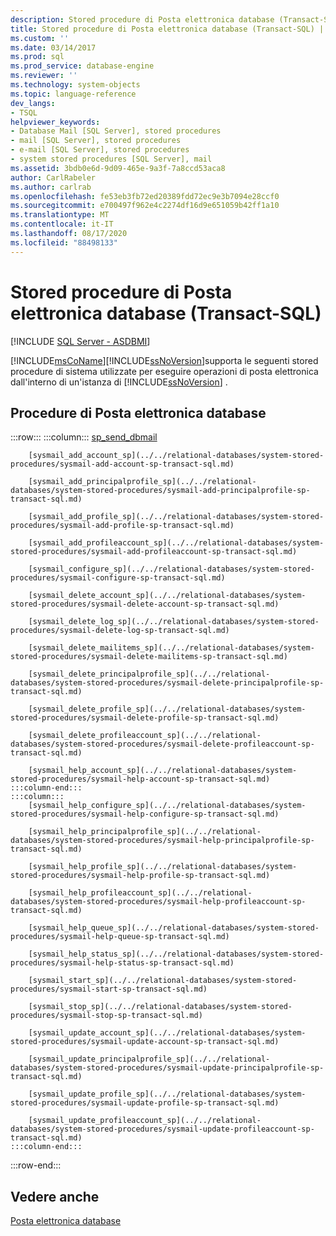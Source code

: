 ```yaml
---
description: Stored procedure di Posta elettronica database (Transact-SQL)
title: Stored procedure di Posta elettronica database (Transact-SQL) | Microsoft Docs
ms.custom: ''
ms.date: 03/14/2017
ms.prod: sql
ms.prod_service: database-engine
ms.reviewer: ''
ms.technology: system-objects
ms.topic: language-reference
dev_langs:
- TSQL
helpviewer_keywords:
- Database Mail [SQL Server], stored procedures
- mail [SQL Server], stored procedures
- e-mail [SQL Server], stored procedures
- system stored procedures [SQL Server], mail
ms.assetid: 3bdb0e6d-9d09-465e-9a3f-7a8ccd53aca8
author: CarlRabeler
ms.author: carlrab
ms.openlocfilehash: fe53eb3fb72ed20389fdd72ec9e3b7094e28ccf0
ms.sourcegitcommit: e700497f962e4c2274df16d9e651059b42ff1a10
ms.translationtype: MT
ms.contentlocale: it-IT
ms.lasthandoff: 08/17/2020
ms.locfileid: "88498133"
---
```

# <a name="database-mail-stored-procedures-transact-sql"></a>Stored procedure di Posta elettronica database (Transact-SQL)
[!INCLUDE [SQL Server - ASDBMI](../../includes/applies-to-version/sql-asdbmi.md)]

  [!INCLUDE[msCoName](../../includes/msconame-md.md)][!INCLUDE[ssNoVersion](../../includes/ssnoversion-md.md)]supporta le seguenti stored procedure di sistema utilizzate per eseguire operazioni di posta elettronica dall'interno di un'istanza di [!INCLUDE[ssNoVersion](../../includes/ssnoversion-md.md)] .  
  
## <a name="database-mail-procedures"></a>Procedure di Posta elettronica database  

:::row:::
    :::column:::
        [sp_send_dbmail](../../relational-databases/system-stored-procedures/sp-send-dbmail-transact-sql.md)

        [sysmail_add_account_sp](../../relational-databases/system-stored-procedures/sysmail-add-account-sp-transact-sql.md)

        [sysmail_add_principalprofile_sp](../../relational-databases/system-stored-procedures/sysmail-add-principalprofile-sp-transact-sql.md)

        [sysmail_add_profile_sp](../../relational-databases/system-stored-procedures/sysmail-add-profile-sp-transact-sql.md)

        [sysmail_add_profileaccount_sp](../../relational-databases/system-stored-procedures/sysmail-add-profileaccount-sp-transact-sql.md)

        [sysmail_configure_sp](../../relational-databases/system-stored-procedures/sysmail-configure-sp-transact-sql.md)

        [sysmail_delete_account_sp](../../relational-databases/system-stored-procedures/sysmail-delete-account-sp-transact-sql.md)

        [sysmail_delete_log_sp](../../relational-databases/system-stored-procedures/sysmail-delete-log-sp-transact-sql.md)

        [sysmail_delete_mailitems_sp](../../relational-databases/system-stored-procedures/sysmail-delete-mailitems-sp-transact-sql.md)

        [sysmail_delete_principalprofile_sp](../../relational-databases/system-stored-procedures/sysmail-delete-principalprofile-sp-transact-sql.md)

        [sysmail_delete_profile_sp](../../relational-databases/system-stored-procedures/sysmail-delete-profile-sp-transact-sql.md)

        [sysmail_delete_profileaccount_sp](../../relational-databases/system-stored-procedures/sysmail-delete-profileaccount-sp-transact-sql.md)

        [sysmail_help_account_sp](../../relational-databases/system-stored-procedures/sysmail-help-account-sp-transact-sql.md)
    :::column-end:::
    :::column:::
        [sysmail_help_configure_sp](../../relational-databases/system-stored-procedures/sysmail-help-configure-sp-transact-sql.md)

        [sysmail_help_principalprofile_sp](../../relational-databases/system-stored-procedures/sysmail-help-principalprofile-sp-transact-sql.md)

        [sysmail_help_profile_sp](../../relational-databases/system-stored-procedures/sysmail-help-profile-sp-transact-sql.md)

        [sysmail_help_profileaccount_sp](../../relational-databases/system-stored-procedures/sysmail-help-profileaccount-sp-transact-sql.md)

        [sysmail_help_queue_sp](../../relational-databases/system-stored-procedures/sysmail-help-queue-sp-transact-sql.md)

        [sysmail_help_status_sp](../../relational-databases/system-stored-procedures/sysmail-help-status-sp-transact-sql.md)

        [sysmail_start_sp](../../relational-databases/system-stored-procedures/sysmail-start-sp-transact-sql.md)

        [sysmail_stop_sp](../../relational-databases/system-stored-procedures/sysmail-stop-sp-transact-sql.md)

        [sysmail_update_account_sp](../../relational-databases/system-stored-procedures/sysmail-update-account-sp-transact-sql.md)

        [sysmail_update_principalprofile_sp](../../relational-databases/system-stored-procedures/sysmail-update-principalprofile-sp-transact-sql.md)

        [sysmail_update_profile_sp](../../relational-databases/system-stored-procedures/sysmail-update-profile-sp-transact-sql.md)

        [sysmail_update_profileaccount_sp](../../relational-databases/system-stored-procedures/sysmail-update-profileaccount-sp-transact-sql.md)
    :::column-end:::
:::row-end:::

## <a name="see-also"></a>Vedere anche  
 [Posta elettronica database](../../relational-databases/database-mail/database-mail.md)  
  
  
